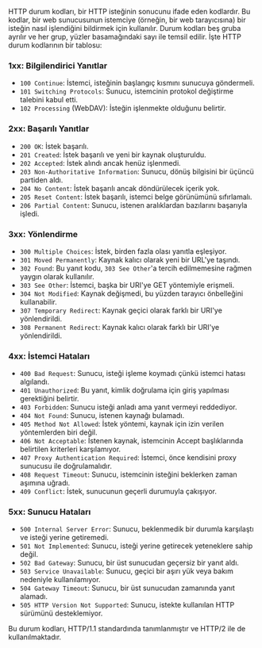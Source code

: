 HTTP durum kodları, bir HTTP isteğinin sonucunu ifade eden kodlardır. Bu kodlar, bir web sunucusunun istemciye (örneğin, bir web tarayıcısına) bir isteğin nasıl işlendiğini bildirmek için kullanılır. Durum kodları beş gruba ayrılır ve her grup, yüzler basamağındaki sayı ile temsil edilir. İşte HTTP durum kodlarının bir tablosu:

### 1xx: Bilgilendirici Yanıtlar
- `100 Continue`: İstemci, isteğinin başlangıç kısmını sunucuya göndermeli.
- `101 Switching Protocols`: Sunucu, istemcinin protokol değiştirme talebini kabul etti.
- `102 Processing` (WebDAV): İsteğin işlenmekte olduğunu belirtir.

### 2xx: Başarılı Yanıtlar
- `200 OK`: İstek başarılı.
- `201 Created`: İstek başarılı ve yeni bir kaynak oluşturuldu.
- `202 Accepted`: İstek alındı ancak henüz işlenmedi.
- `203 Non-Authoritative Information`: Sunucu, dönüş bilgisini bir üçüncü partiden aldı.
- `204 No Content`: İstek başarılı ancak döndürülecek içerik yok.
- `205 Reset Content`: İstek başarılı, istemci belge görünümünü sıfırlamalı.
- `206 Partial Content`: Sunucu, istenen aralıklardan bazılarını başarıyla işledi.

### 3xx: Yönlendirme
- `300 Multiple Choices`: İstek, birden fazla olası yanıtla eşleşiyor.
- `301 Moved Permanently`: Kaynak kalıcı olarak yeni bir URL'ye taşındı.
- `302 Found`: Bu yanıt kodu, `303 See Other`'a tercih edilmemesine rağmen yaygın olarak kullanılır.
- `303 See Other`: İstemci, başka bir URI'ye GET yöntemiyle erişmeli.
- `304 Not Modified`: Kaynak değişmedi, bu yüzden tarayıcı önbelleğini kullanabilir.
- `307 Temporary Redirect`: Kaynak geçici olarak farklı bir URI'ye yönlendirildi.
- `308 Permanent Redirect`: Kaynak kalıcı olarak farklı bir URI'ye yönlendirildi.

### 4xx: İstemci Hataları
- `400 Bad Request`: Sunucu, isteği işleme koymadı çünkü istemci hatası algılandı.
- `401 Unauthorized`: Bu yanıt, kimlik doğrulama için giriş yapılması gerektiğini belirtir.
- `403 Forbidden`: Sunucu isteği anladı ama yanıt vermeyi reddediyor.
- `404 Not Found`: Sunucu, istenen kaynağı bulamadı.
- `405 Method Not Allowed`: İstek yöntemi, kaynak için izin verilen yöntemlerden biri değil.
- `406 Not Acceptable`: İstenen kaynak, istemcinin Accept başlıklarında belirtilen kriterleri karşılamıyor.
- `407 Proxy Authentication Required`: İstemci, önce kendisini proxy sunucusu ile doğrulamalıdır.
- `408 Request Timeout`: Sunucu, istemcinin isteğini beklerken zaman aşımına uğradı.
- `409 Conflict`: İstek, sunucunun geçerli durumuyla çakışıyor.

### 5xx: Sunucu Hataları
- `500 Internal Server Error`: Sunucu, beklenmedik bir durumla karşılaştı ve isteği yerine getiremedi.
- `501 Not Implemented`: Sunucu, isteği yerine getirecek yeteneklere sahip değil.
- `502 Bad Gateway`: Sunucu, bir üst sunucudan geçersiz bir yanıt aldı.
- `503 Service Unavailable`: Sunucu, geçici bir aşırı yük veya bakım nedeniyle kullanılamıyor.
- `504 Gateway Timeout`: Sunucu, bir üst sunucudan zamanında yanıt alamadı.
- `505 HTTP Version Not Supported`: Sunucu, istekte kullanılan HTTP sürümünü desteklemiyor.

Bu durum kodları, HTTP/1.1 standardında tanımlanmıştır ve HTTP/2 ile de kullanılmaktadır.